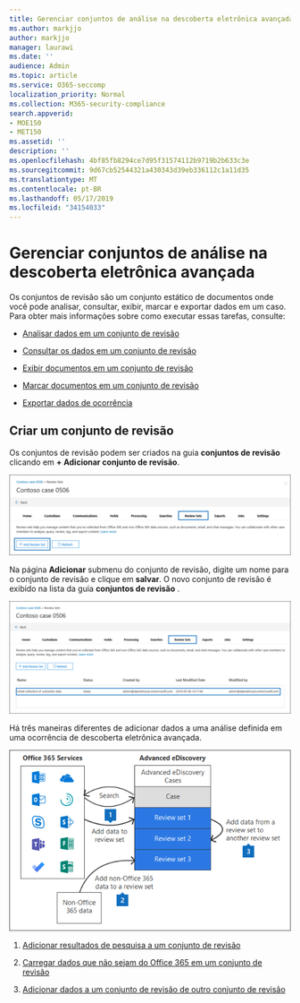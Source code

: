 ```yaml
---
title: Gerenciar conjuntos de análise na descoberta eletrônica avançada
ms.author: markjjo
author: markjjo
manager: laurawi
ms.date: ''
audience: Admin
ms.topic: article
ms.service: O365-seccomp
localization_priority: Normal
ms.collection: M365-security-compliance
search.appverid:
- MOE150
- MET150
ms.assetid: ''
description: ''
ms.openlocfilehash: 4bf85fb8294ce7d95f31574112b9719b2b633c3e
ms.sourcegitcommit: 9d67cb52544321a430343d39eb336112c1a11d35
ms.translationtype: MT
ms.contentlocale: pt-BR
ms.lasthandoff: 05/17/2019
ms.locfileid: "34154033"
---
```

# <a name="manage-review-sets-in-advanced-ediscovery"></a>Gerenciar conjuntos de análise na descoberta eletrônica avançada

Os conjuntos de revisão são um conjunto estático de documentos onde você pode analisar, consultar, exibir, marcar e exportar dados em um caso. Para obter mais informações sobre como executar essas tarefas, consulte:

- [Analisar dados em um conjunto de revisão](analyzing-data-in-review-set.md)

- [Consultar os dados em um conjunto de revisão](review-set-search.md)

- [Exibir documentos em um conjunto de revisão](view-documents-in-review-set.md)

- [Marcar documentos em um conjunto de revisão](tagging-documents.md)

- [Exportar dados de ocorrência](exporting-data-ediscover20.md)

## <a name="create-a-review-set"></a>Criar um conjunto de revisão

Os conjuntos de revisão podem ser criados na guia **conjuntos de revisão** clicando em **+ Adicionar conjunto de revisão**.

![Adicionar conjunto de revisão](../media/f45c51d9-585d-47d1-b7fb-0288715e0b6a.png)

Na página **Adicionar** submenu do conjunto de revisão, digite um nome para o conjunto de revisão e clique em **salvar**.  O novo conjunto de revisão é exibido na lista da guia **conjuntos de revisão** .

![Novo conjunto de revisão listado na guia conjunto de revisão](../media/AeDnewreviewset.png)

Há três maneiras diferentes de adicionar dados a uma análise definida em uma ocorrência de descoberta eletrônica avançada.

![Três maneiras de adicionar a um conjunto de revisão](../media/1f1f4efd-c03b-4255-bc3d-df358e56549c.png)

1. [Adicionar resultados de pesquisa a um conjunto de revisão](add-data-to-review-set.md)

2. [Carregar dados que não sejam do Office 365 em um conjunto de revisão](load-non-office365-data.md)

3. [Adicionar dados a um conjunto de revisão de outro conjunto de revisão](add-data-to-review-set-from-another-review-set.md)